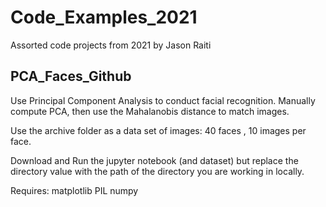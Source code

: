 # Code_Examples_2021
Assorted code projects from 2021 by Jason Raiti

## PCA_Faces_Github
Use Principal Component Analysis to conduct facial recognition. 
Manually compute PCA, then use the Mahalanobis distance to match images.

Use the archive folder as a data set of images: 40 faces , 10 images per face.

Download and Run the jupyter notebook (and dataset) but replace the directory value with the path of the directory you are working in locally.

Requires: 
matplotlib
PIL
numpy 

